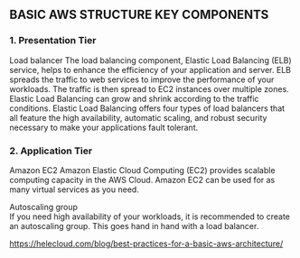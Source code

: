 ## BASIC AWS STRUCTURE KEY COMPONENTS

### 1. Presentation Tier

Load balancer
The load balancing component, Elastic Load Balancing (ELB) service, helps to enhance the efficiency of your application and server. ELB spreads the traffic to web services to improve the performance of your workloads. The traffic is then spread to EC2 instances over multiple zones. Elastic Load Balancing can grow and shrink according to the traffic conditions. Elastic Load Balancing offers four types of load balancers that all feature the high availability, automatic scaling, and robust security necessary to make your applications fault tolerant. 

### 2. Application Tier

Amazon EC2
Amazon Elastic Cloud Computing (EC2) provides scalable computing capacity in the AWS Cloud. Amazon EC2 can be used for as many virtual services as you need.  

Autoscaling group                                                                                                               
If you need high availability of your workloads, it is recommended to create an autoscaling group. This goes hand in hand with a load balancer. 

https://helecloud.com/blog/best-practices-for-a-basic-aws-architecture/
